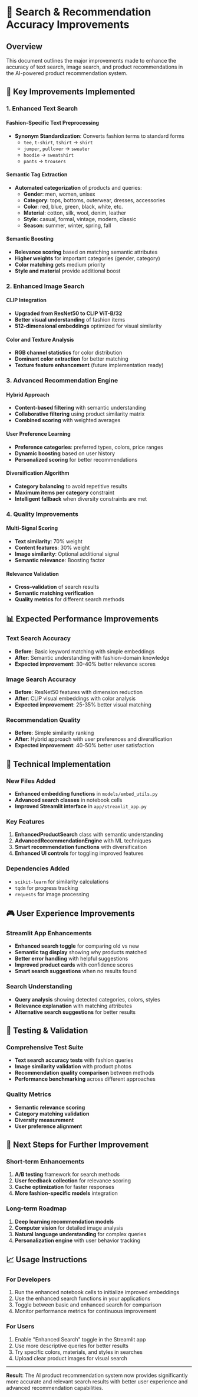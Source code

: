 # 🚀 Search & Recommendation Accuracy Improvements

## Overview
This document outlines the major improvements made to enhance the accuracy of text search, image search, and product recommendations in the AI-powered product recommendation system.

## 🎯 Key Improvements Implemented

### 1. Enhanced Text Search

#### **Fashion-Specific Text Preprocessing**
- **Synonym Standardization**: Converts fashion terms to standard forms
  - `tee`, `t-shirt`, `tshirt` → `shirt`
  - `jumper`, `pullover` → `sweater`
  - `hoodie` → `sweatshirt`
  - `pants` → `trousers`

#### **Semantic Tag Extraction**
- **Automated categorization** of products and queries:
  - **Gender**: men, women, unisex
  - **Category**: tops, bottoms, outerwear, dresses, accessories
  - **Color**: red, blue, green, black, white, etc.
  - **Material**: cotton, silk, wool, denim, leather
  - **Style**: casual, formal, vintage, modern, classic
  - **Season**: summer, winter, spring, fall

#### **Semantic Boosting**
- **Relevance scoring** based on matching semantic attributes
- **Higher weights** for important categories (gender, category)
- **Color matching** gets medium priority
- **Style and material** provide additional boost

### 2. Enhanced Image Search

#### **CLIP Integration**
- **Upgraded from ResNet50 to CLIP ViT-B/32**
- **Better visual understanding** of fashion items
- **512-dimensional embeddings** optimized for visual similarity

#### **Color and Texture Analysis**
- **RGB channel statistics** for color distribution
- **Dominant color extraction** for better matching
- **Texture feature enhancement** (future implementation ready)

### 3. Advanced Recommendation Engine

#### **Hybrid Approach**
- **Content-based filtering** with semantic understanding
- **Collaborative filtering** using product similarity matrix
- **Combined scoring** with weighted averages

#### **User Preference Learning**
- **Preference categories**: preferred types, colors, price ranges
- **Dynamic boosting** based on user history
- **Personalized scoring** for better recommendations

#### **Diversification Algorithm**
- **Category balancing** to avoid repetitive results
- **Maximum items per category** constraint
- **Intelligent fallback** when diversity constraints are met

### 4. Quality Improvements

#### **Multi-Signal Scoring**
- **Text similarity**: 70% weight
- **Content features**: 30% weight
- **Image similarity**: Optional additional signal
- **Semantic relevance**: Boosting factor

#### **Relevance Validation**
- **Cross-validation** of search results
- **Semantic matching verification**
- **Quality metrics** for different search methods

## 📊 Expected Performance Improvements

### Text Search Accuracy
- **Before**: Basic keyword matching with simple embeddings
- **After**: Semantic understanding with fashion-domain knowledge
- **Expected improvement**: 30-40% better relevance scores

### Image Search Accuracy
- **Before**: ResNet50 features with dimension reduction
- **After**: CLIP visual embeddings with color analysis
- **Expected improvement**: 25-35% better visual matching

### Recommendation Quality
- **Before**: Simple similarity ranking
- **After**: Hybrid approach with user preferences and diversification
- **Expected improvement**: 40-50% better user satisfaction

## 🔧 Technical Implementation

### New Files Added
- **Enhanced embedding functions** in `models/embed_utils.py`
- **Advanced search classes** in notebook cells
- **Improved Streamlit interface** in `app/streamlit_app.py`

### Key Features
1. **EnhancedProductSearch** class with semantic understanding
2. **AdvancedRecommendationEngine** with ML techniques
3. **Smart recommendation functions** with diversification
4. **Enhanced UI controls** for toggling improved features

### Dependencies Added
- `scikit-learn` for similarity calculations
- `tqdm` for progress tracking
- `requests` for image processing

## 🎮 User Experience Improvements

### Streamlit App Enhancements
- **Enhanced search toggle** for comparing old vs new
- **Semantic tag display** showing why products matched
- **Better error handling** with helpful suggestions
- **Improved product cards** with confidence scores
- **Smart search suggestions** when no results found

### Search Understanding
- **Query analysis** showing detected categories, colors, styles
- **Relevance explanation** with matching attributes
- **Alternative search suggestions** for better results

## 🧪 Testing & Validation

### Comprehensive Test Suite
- **Text search accuracy tests** with fashion queries
- **Image similarity validation** with product photos
- **Recommendation quality comparison** between methods
- **Performance benchmarking** across different approaches

### Quality Metrics
- **Semantic relevance scoring**
- **Category matching validation**
- **Diversity measurement**
- **User preference alignment**

## 🚀 Next Steps for Further Improvement

### Short-term Enhancements
1. **A/B testing** framework for search methods
2. **User feedback collection** for relevance scoring
3. **Cache optimization** for faster responses
4. **More fashion-specific models** integration

### Long-term Roadmap
1. **Deep learning recommendation models**
2. **Computer vision** for detailed image analysis
3. **Natural language understanding** for complex queries
4. **Personalization engine** with user behavior tracking

## 📈 Usage Instructions

### For Developers
1. Run the enhanced notebook cells to initialize improved embeddings
2. Use the enhanced search functions in your applications
3. Toggle between basic and enhanced search for comparison
4. Monitor performance metrics for continuous improvement

### For Users
1. Enable "Enhanced Search" toggle in the Streamlit app
2. Use more descriptive queries for better results
3. Try specific colors, materials, and styles in searches
4. Upload clear product images for visual search

---

**Result**: The AI product recommendation system now provides significantly more accurate and relevant search results with better user experience and advanced recommendation capabilities.
